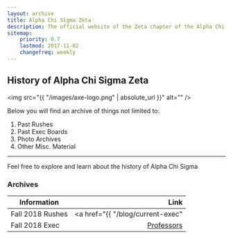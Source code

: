 ```yaml
---
layout: archive
title: Alpha Chi Sigma Zeta
description: The official website of the Zeta chapter of the Alpha Chi Sigma Fraterntiy at the University of Illinois
sitemap:
    priority: 0.7
    lastmod: 2017-11-02
    changefreq: weekly
---
```

## History of Alpha Chi Sigma Zeta

<span class="image left"><img src="{{ "/images/axe-logo.png" | absolute_url }}" alt="" /></span>

Below you will find an archive of things not limited to:
1. Past Rushes
1. Past Exec Boards
1. Photo Archives
1. Other Misc. Material

---

Feel free to explore and learn about the history of Alpha Chi Sigma

### Archives

| Information         | Link                              |
| -------------       | -----:                            |
| Fall 2018 Rushes    | <a href="{{ "/blog/current-exec" | absolute_url }}">Exec</a>    |
| Fall 2018 Exec      | [Professors](#)                   |
